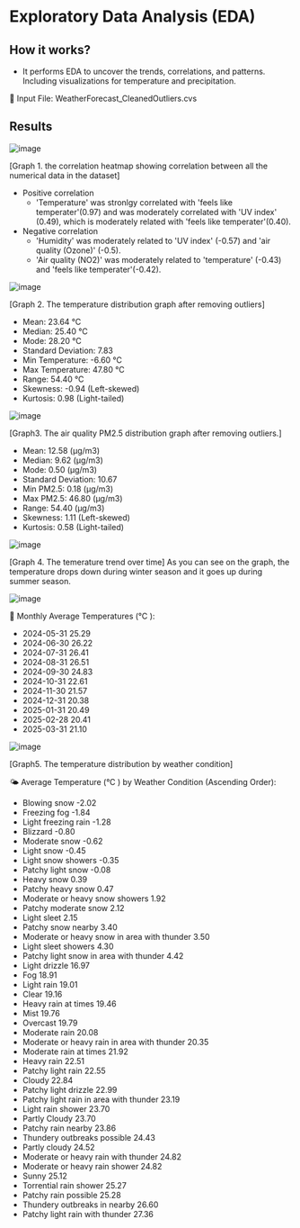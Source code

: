 # Exploratory Data Analysis (EDA)
## How it works?
* It performs EDA to uncover the trends, correlations, and patterns. Including visualizations for temperature and precipitation.

📂 Input File: WeatherForecast_CleanedOutliers.cvs 

## Results

![image](https://github.com/user-attachments/assets/554e7ac9-c762-4881-8193-a84348e389dd)

[Graph 1. the correlation heatmap showing correlation between all the numerical data in the dataset]
* Positive correlation
  * 'Temperature' was stronlgy correlated with 'feels like temperater'(0.97) and was moderately correlated with 'UV index' (0.49), which is moderately related with 'feels like temperater'(0.40). 
* Negative correlation
  * 'Humidity' was moderately related to 'UV index' (-0.57) and 'air quality (Ozone)' (-0.5).
  * 'Air quality (NO2)' was moderately related to 'temperature' (-0.43) and 'feels like temperater'(-0.42).

![image](https://github.com/user-attachments/assets/24044ca9-9916-4d73-a681-d4e40246cd3a)

[Graph 2. The temperature distribution graph after removing outliers]
* Mean: 23.64 °C
* Median: 25.40 °C
* Mode: 28.20 °C
* Standard Deviation: 7.83
* Min Temperature: -6.60 °C 
* Max Temperature: 47.80 °C
* Range: 54.40 °C
* Skewness: -0.94 (Left-skewed)
* Kurtosis: 0.98 (Light-tailed)

![image](https://github.com/user-attachments/assets/5d25c38e-3509-4eea-accf-d89739dde7e3)

[Graph3. The air quality PM2.5 distribution graph after removing outliers.]
* Mean: 12.58 (µg/m3)
* Median: 9.62 (µg/m3)
* Mode: 0.50 (µg/m3)
* Standard Deviation: 10.67
* Min PM2.5: 0.18 (µg/m3)
* Max PM2.5: 46.80 (µg/m3)
* Range: 54.40 (µg/m3)
* Skewness: 1.11 (Left-skewed)
* Kurtosis: 0.58 (Light-tailed)

![image](https://github.com/user-attachments/assets/1fa5d251-6343-4e21-bab1-6c9baf9b62f8)

[Graph 4. The temerature trend over time]
As you can see on the graph, the temperature drops down during winter season and it goes up during summer season.

![image](https://github.com/user-attachments/assets/28f4a9e3-dd5e-47dd-ac37-e01baff15f7b)

📅 Monthly Average Temperatures (°C ):
* 2024-05-31     25.29
* 2024-06-30     26.22
* 2024-07-31     26.41
* 2024-08-31     26.51
* 2024-09-30     24.83
* 2024-10-31     22.61
* 2024-11-30     21.57
* 2024-12-31     20.38
* 2025-01-31     20.49
* 2025-02-28     20.41
* 2025-03-31     21.10

![image](https://github.com/user-attachments/assets/5c3b4a03-d01f-4e15-8d1f-cd0b01d2eacb)

[Graph5. The temperature distribution by weather condition]

🌤️ Average Temperature (°C ) by Weather Condition (Ascending Order):
* Blowing snow                                   -2.02
* Freezing fog                                   -1.84
* Light freezing rain                            -1.28
* Blizzard                                       -0.80
* Moderate snow                                  -0.62
* Light snow                                     -0.45
* Light snow showers                             -0.35
* Patchy light snow                              -0.08
* Heavy snow                                      0.39
* Patchy heavy snow                               0.47
* Moderate or heavy snow showers                  1.92
* Patchy moderate snow                            2.12
* Light sleet                                     2.15
* Patchy snow nearby                              3.40
* Moderate or heavy snow in area with thunder     3.50
* Light sleet showers                             4.30
* Patchy light snow in area with thunder          4.42
* Light drizzle                                  16.97
* Fog                                            18.91
* Light rain                                     19.01
* Clear                                          19.16
* Heavy rain at times                            19.46
* Mist                                           19.76
* Overcast                                       19.79
* Moderate rain                                  20.08
* Moderate or heavy rain in area with thunder    20.35
* Moderate rain at times                         21.92
* Heavy rain                                     22.51
* Patchy light rain                              22.55
* Cloudy                                         22.84
* Patchy light drizzle                           22.99
* Patchy light rain in area with thunder         23.19
* Light rain shower                              23.70
* Partly Cloudy                                  23.70
* Patchy rain nearby                             23.86
* Thundery outbreaks possible                    24.43
* Partly cloudy                                  24.52
* Moderate or heavy rain with thunder            24.82
* Moderate or heavy rain shower                  24.82
* Sunny                                          25.12
* Torrential rain shower                         25.27
* Patchy rain possible                           25.28
* Thundery outbreaks in nearby                   26.60
* Patchy light rain with thunder                 27.36
